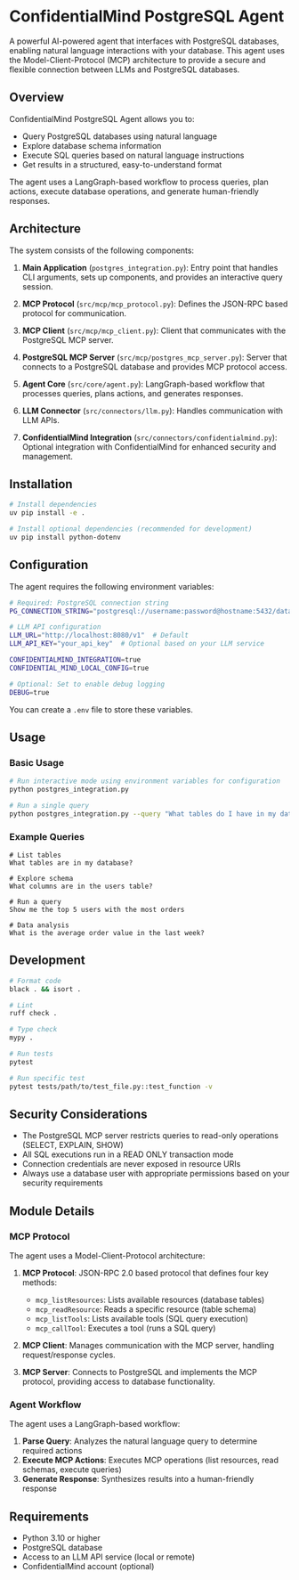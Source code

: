 # ConfidentialMind PostgreSQL Agent

A powerful AI-powered agent that interfaces with PostgreSQL databases, enabling natural language interactions with your database. This agent uses the Model-Client-Protocol (MCP) architecture to provide a secure and flexible connection between LLMs and PostgreSQL databases.

## Overview

ConfidentialMind PostgreSQL Agent allows you to:

- Query PostgreSQL databases using natural language
- Explore database schema information
- Execute SQL queries based on natural language instructions
- Get results in a structured, easy-to-understand format

The agent uses a LangGraph-based workflow to process queries, plan actions, execute database operations, and generate human-friendly responses.

## Architecture

The system consists of the following components:

1. **Main Application** (`postgres_integration.py`): Entry point that handles CLI arguments, sets up components, and provides an interactive query session.

2. **MCP Protocol** (`src/mcp/mcp_protocol.py`): Defines the JSON-RPC based protocol for communication.

3. **MCP Client** (`src/mcp/mcp_client.py`): Client that communicates with the PostgreSQL MCP server.

4. **PostgreSQL MCP Server** (`src/mcp/postgres_mcp_server.py`): Server that connects to a PostgreSQL database and provides MCP protocol access.

5. **Agent Core** (`src/core/agent.py`): LangGraph-based workflow that processes queries, plans actions, and generates responses.

6. **LLM Connector** (`src/connectors/llm.py`): Handles communication with LLM APIs.

7. **ConfidentialMind Integration** (`src/connectors/confidentialmind.py`): Optional integration with ConfidentialMind for enhanced security and management.

## Installation

```bash
# Install dependencies
uv pip install -e .

# Install optional dependencies (recommended for development)
uv pip install python-dotenv
```

## Configuration

The agent requires the following environment variables:

```bash
# Required: PostgreSQL connection string
PG_CONNECTION_STRING="postgresql://username:password@hostname:5432/database"

# LLM API configuration
LLM_URL="http://localhost:8080/v1"  # Default
LLM_API_KEY="your_api_key"  # Optional based on your LLM service

CONFIDENTIALMIND_INTEGRATION=true
CONFIDENTIAL_MIND_LOCAL_CONFIG=true

# Optional: Set to enable debug logging
DEBUG=true
```

You can create a `.env` file to store these variables.

## Usage

### Basic Usage

```bash
# Run interactive mode using environment variables for configuration
python postgres_integration.py

# Run a single query
python postgres_integration.py --query "What tables do I have in my database?"
```

### Example Queries

```
# List tables
What tables are in my database?

# Explore schema
What columns are in the users table?

# Run a query
Show me the top 5 users with the most orders

# Data analysis
What is the average order value in the last week?
```

## Development

```bash
# Format code
black . && isort .

# Lint
ruff check .

# Type check
mypy .

# Run tests
pytest

# Run specific test
pytest tests/path/to/test_file.py::test_function -v
```

## Security Considerations

- The PostgreSQL MCP server restricts queries to read-only operations (SELECT, EXPLAIN, SHOW)
- All SQL executions run in a READ ONLY transaction mode
- Connection credentials are never exposed in resource URIs
- Always use a database user with appropriate permissions based on your security requirements

## Module Details

### MCP Protocol

The agent uses a Model-Client-Protocol architecture:

1. **MCP Protocol**: JSON-RPC 2.0 based protocol that defines four key methods:

   - `mcp_listResources`: Lists available resources (database tables)
   - `mcp_readResource`: Reads a specific resource (table schema)
   - `mcp_listTools`: Lists available tools (SQL query execution)
   - `mcp_callTool`: Executes a tool (runs a SQL query)

2. **MCP Client**: Manages communication with the MCP server, handling request/response cycles.

3. **MCP Server**: Connects to PostgreSQL and implements the MCP protocol, providing access to database functionality.

### Agent Workflow

The agent uses a LangGraph-based workflow:

1. **Parse Query**: Analyzes the natural language query to determine required actions
2. **Execute MCP Actions**: Executes MCP operations (list resources, read schemas, execute queries)
3. **Generate Response**: Synthesizes results into a human-friendly response

## Requirements

- Python 3.10 or higher
- PostgreSQL database
- Access to an LLM API service (local or remote)
- ConfidentialMind account (optional)
